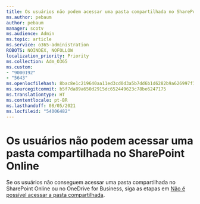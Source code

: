 ```yaml
---
title: Os usuários não podem acessar uma pasta compartilhada no SharePoint Online
ms.author: pebaum
author: pebaum
manager: scotv
ms.audience: Admin
ms.topic: article
ms.service: o365-administration
ROBOTS: NOINDEX, NOFOLLOW
localization_priority: Priority
ms.collection: Adm_O365
ms.custom:
- "9000192"
- "5643"
ms.openlocfilehash: 8bac8e1c219640aa11ed3cd0d3a5b7dd6b1d6282b9a626997f18431b037d2cdb
ms.sourcegitcommit: b5f7da89a650d2915dc652449623c78be6247175
ms.translationtype: HT
ms.contentlocale: pt-BR
ms.lasthandoff: 08/05/2021
ms.locfileid: "54006482"
---
```

# <a name="users-cant-access-a-shared-folder-in-sharepoint-online"></a>Os usuários não podem acessar uma pasta compartilhada no SharePoint Online

Se os usuários não conseguem acessar uma pasta compartilhada no SharePoint Online ou no OneDrive for Business, siga as etapas em [Não é possível acessar a pasta compartilhada](https://docs.microsoft.com/sharepoint/troubleshoot/sharing-and-permissions/cannot-access-shared-folder).
